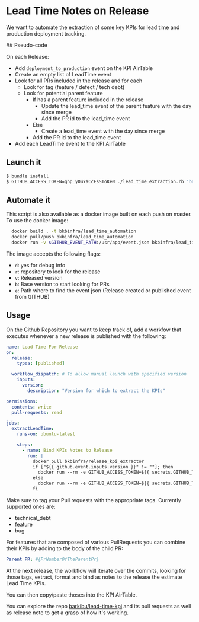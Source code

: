 # Lead Time Notes on Release

We want to automate the extraction of some key KPIs for lead time and production deployment tracking.

## Pseudo-code

On each Release:

- Add `deployment_to_production` event on the KPI AirTable
- Create an empty list of LeadTime event
- Look for all PRs included in the release and for each
  - Look for tag (feature / defect / tech debt)
  - Look for potential parent feature
    - If has a parent feature included in the release
      - Update the lead_time event of the parent feature with the day since merge
      - Add the PR id to the lead_time event
    - Else
      - Create a lead_time event with the day since merge
    - Add the PR id to the lead_time event
- Add each LeadTime event to the KPI AirTable

## Launch it

```bash
$ bundle install
$ GITHUB_ACCESS_TOKEN=ghp_yOuYaCcEsSToKeN ./lead_time_extraction.rb 'barkibu/kinship-connectedhealth-backend' 'v1.4.5'
```

## Automate it

This script is also available as a docker image built on each push on master.
To use the docker image:

```bash
  docker build . -t bkbinfra/lead_time_automation
  docker pull/push bkbinfra/lead_time_automation
  docker run -v $GITHUB_EVENT_PATH:/usr/app/event.json bkbinfra/lead_time_automation
```

The image accepts the following flags:

- `d`: yes for debug info
- `r`: repository to look for the release
- `v`: Released version
- `b`: Base version to start looking for PRs
- `e`: Path where to find the event json (Release created or published event from GITHUB)

## Usage

On the Github Repository you want to keep track of, add a workfow that executes whenever a new release is published with the following:

```yaml
name: Lead Time For Release
on:
  release:
    types: [published]

  workflow_dispatch: # To allow manual launch with specified version
    inputs:
      version:
        description: "Version for which to extract the KPIs"

permissions:
  contents: write
  pull-requests: read

jobs:
  extractLeadTime:
    runs-on: ubuntu-latest

    steps:
      - name: Bind KPIs Notes to Release
        run: |
          docker pull bkbinfra/release_kpi_extractor
          if ["${{ github.event.inputs.version }}" != ""]; then
            docker run --rm -e GITHUB_ACCESS_TOKEN=${{ secrets.GITHUB_TOKEN}} bkbinfra/release_kpi_extractor -d true -v "${{ github.event.inputs.version }}"" -r "${{ github.repository}}"
          else
            docker run --rm -e GITHUB_ACCESS_TOKEN=${{ secrets.GITHUB_TOKEN}} -v $GITHUB_EVENT_PATH:/usr/app/event.json bkbinfra/release_kpi_extractor -d true
          fi
```

Make sure to tag your Pull requests with the appropriate tags. Currently supported ones are:

- technical_debt
- feature
- bug

For features that are composed of various PullRequests you can combine their KPIs by adding to the body of the child PR:

```yaml
Parent PR: #{PrNumberOfTheParentPr}
```

At the next release, the workflow will iterate over the commits, looking for those tags, extract, format and bind as notes to the release the estimate Lead Time KPIs.

You can then copy/paste thoses into the KPI AirTable.

You can explore the repo [barkibu/lead-time-kpi](https://github.com/barkibu/lead-time-kpi) and its pull requests as well as release note to get a grasp of how it's working.

